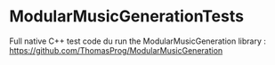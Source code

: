 # ModularMusicGenerationTests
Full native C++ test code du run the ModularMusicGeneration library : https://github.com/ThomasProg/ModularMusicGeneration 
